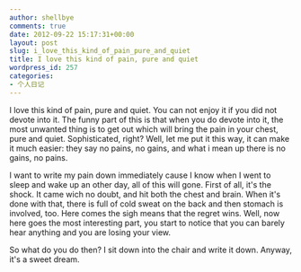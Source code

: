 ```yaml
---
author: shellbye
comments: true
date: 2012-09-22 15:17:31+00:00
layout: post
slug: i_love_this_kind_of_pain_pure_and_quiet
title: I love this kind of pain, pure and quiet
wordpress_id: 257
categories:
- 个人日记
---
```


I love this kind of pain, pure and quiet. You can not enjoy it if you did not devote into it. The funny part of this is that when you do devote into it, the most unwanted thing is to get out which will bring the pain in your chest, pure and quiet. Sophisticated, right? Well, let me put it this way, it can make it much easier: they say no pains, no gains, and what i mean up there is no gains, no pains.

  


I want to write my pain down immediately cause I know when I went to sleep and wake up an other day, all of this will gone. First of all, it's the shock. It came wich no doubt, and hit both the chest and brain. When it's done with that, there is full of cold sweat on the back and then stomach is involved, too. Here comes the sigh means that the regret wins. Well, now here goes the most interesting part, you start to notice that you can barely hear anything and you are losing your view.

  


So what do you do then? I sit down into the chair and write it down. Anyway, it's a sweet dream.

